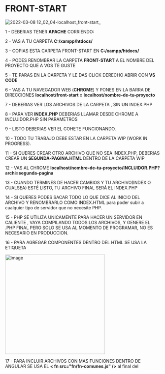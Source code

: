 # FRONT-START

![2022-03-08 12_02_04-localhost_front-start_](https://user-images.githubusercontent.com/5306603/157264467-457a9bea-1728-4781-9234-74a53541078a.jpg)


1 - DEBERIAS TENER **APACHE** CORRIENDO:

2 - VAS A TU CARPETA **C:/xampp/htdocs/**

3 - COPIAS ESTA CARPETA FRONT-START EN **C:/xampp/htdocs/**

4 - PODES RENOMBRAR LA CARPETA **FRONT-START** A EL NOMBRE DEL PROYECTO QUE A VOS TE GUSTE

5 - TE PARAS EN LA CARPETA Y LE DAS CLICK DERECHO ABRIR CON **VS CODE**

6 - VAS A TU NAVEGADOR WEB (**CHROME**) Y PONES EN LA BARRA DE DIRECCIONES **localhost/front-start** o **localhost/nombre-de-tu-proyecto**

7 - DEBERIAS VER LOS ARCHIVOS DE LA CARPETA , SIN UN INDEX.PHP

8 - PARA VER **INDEX.PHP** DEBERIAS LLAMAR DESDE CHROME A INCLUIDOR.PHP SIN PARAMETROS

9 - LISTO DEBERIAS VER EL COHETE FUNCIONANDO.

10 - TODO TU TRABAJO DEBE ESTAR EN LA CARPETA WIP (WORK IN PROGRESS).

11 - SI QUERES CREAR OTRO ARCHIVO QUE NO SEA INDEX.PHP, DEBERIAS CREAR UN **SEGUNDA-PAGINA.HTML** DENTRO DE LA CARPETA WIP

12 - VAS AL CHROME **localhost/nombre-de-tu-proyecto/INCLUIDOR.PHP?archi=segunda-pagina**


13 - CUANDO TERMINES DE HACER CAMBIOS Y TU ARCHIVO(INDEX O CUALSEA) ESTÉ LISTO, TU ARCHIVO FINAL SERÁ EL INDEX.PHP


14 - SI QUERES PODES SACAR TODO LO QUE DICE **<?PHP ?>** AL INICIO DEL ARCHIVO Y RENOMBRARLO COMO INDEX.HTML para poder subir a cualquier tipo de servidor que no necesite PHP.


15 - PHP SE UTILIZA UNICAMENTE PARA HACER UN SERVIDOR EN CALIENTE , VAYA COMPILANDO TODOS LOS ARCHIVOS, Y GENERE EL .PHP FINAL PERO SOLO SE USA AL MOMENTO DE PROGRAMAR, NO ES NECESARIO
EN PRODUCCION.


16 - PARA AGREGAR COMPONENTES DENTRO DEL HTML SE USA LA ETIQUETA 

<img width="324" alt="image" src="https://user-images.githubusercontent.com/5306603/157264803-2daa9aaf-b5ef-406b-82ee-ab4cd85aa568.png">

17 - PARA INCLUIR ARCHIVOS CON MAS FUNCIONES DENTRO DE ANGULAR SE USA EL **< fn src="fn/fn-comunes.js" />** al final del <script> antes de terminar
  
<img width="538" alt="image" src="https://user-images.githubusercontent.com/5306603/158981366-84b45d37-a1f4-448f-a7e6-5aef3cc17d55.png">

  
  18 - OTRA COSA IMPORTANTE SIEMPRE VA <STYLE> Y LUEGO <SCRIPT> SINO SE ROMPE
  
  <img width="660" alt="image" src="https://user-images.githubusercontent.com/5306603/158982574-08c6f954-9d74-4f2c-b3c7-f0ca12dd8035.png">

